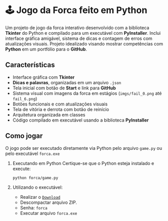 # 🕹️ Jogo da Forca feito em Python

Um projeto de jogo da forca interativo desenvolvido com a biblioteca **Tkinter** do Python e compilado para um executável com **PyInstaller**. Inclui interface gráfica amigável, sistema de dicas e contagem de erros com atualizações visuais. Projeto idealizado visando mostrar competências com **Python** em um portfólio para o **GitHub**.

## Características

* Interface gráfica com **Tkinter**
* **Dicas e palavras**, organizadas em um arquivo `.json`
* Tela inicial com botão de **Start** e link para **GitHub**
* Sistema visual com imagens da forca em estágios (`imgs/fail_0.png` até `fail_6.png`)
* Botões funcionais e com atualizações visuais
* Tela de vitória e derrota com botão de reinício
* Arquitetura organizada em classes
* Código compilado em executável usando a biblioteca **PyInstaller**

## Como jogar
O jogo pode ser executado diretamente via Python pelo arquivo `game.py` ou pelo executável `forca.exe`
1. Executando em Python
Certique-se que o Python esteja instalado e execute: 
  
    ```
    python forca/game.py
    ```
2. Utilizando o executável:
    * Realizar o [`Download`](https://github.com/oziel-fc/Jogo_da_Forca/releases/download/v1.0/forca.zip)
    * Descompactar arquivo ZIP.
    * Senha: `forca`
    * Executar arquivo `forca.exe`
